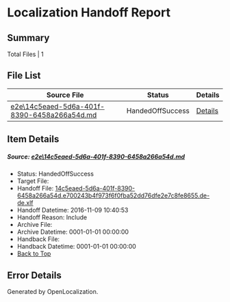 # <a name='report-top'></a> Localization Handoff Report

## Summary
 Total Files | 1

## File List
 Source File | Status | Details 
 ----------- | ------ | ------- 
 [e2e\14c5eaed-5d6a-401f-8390-6458a266a54d.md](https://github.com/OpenLocalizationTestOrg/ol-test0/blob/c6aca54f5835fc263c57e2bc234551a42320d7b0/e2e/14c5eaed-5d6a-401f-8390-6458a266a54d.md) | HandedOffSuccess | [Details](#c58fda5a1f8113cad7fa5f1b015849bf982c2d1e1)

## Item Details
##### <a name='c58fda5a1f8113cad7fa5f1b015849bf982c2d1e1'></a> Source: [e2e\14c5eaed-5d6a-401f-8390-6458a266a54d.md](https://github.com/OpenLocalizationTestOrg/ol-test0/blob/c6aca54f5835fc263c57e2bc234551a42320d7b0/e2e/14c5eaed-5d6a-401f-8390-6458a266a54d.md)
* Status: HandedOffSuccess
* Target File: 
* Handoff File: [14c5eaed-5d6a-401f-8390-6458a266a54d.e700243b4f973f6f0fba52dd76dfe2e7c8fe8655.de-de.xlf](https://github.com/OpenLocalizationTestOrg/ol-test0-handoff/blob/dd82c780167f7c81cdf2d637bc9c652a285ed971/ol-handoff/OpenLocalizationTestOrg/ol-test0-dede/yufeih/ht/14c5eaed-5d6a-401f-8390-6458a266a54d.e700243b4f973f6f0fba52dd76dfe2e7c8fe8655.de-de.xlf)
* Handoff Datetime: 2016-11-09 10:40:53
* Handoff Reason: Include
* Archive File: 
* Archive Datetime: 0001-01-01 00:00:00
* Handback File: 
* Handback Datetime: 0001-01-01 00:00:00
* [Back to Top](#report-top)


## Error Details

Generated by OpenLocalization.
